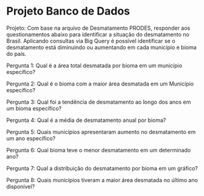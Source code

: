 # Projeto Banco de Dados

Projeto: Com base na arquivo de Desmatamento PRODES, responder aos questionamentos abaixo para identificar a situação do desmatamento no Brasil.
Aplicando consultas via Big Query é possível identificar se o desmatamento está diminuindo ou aumentando em cada município e bioma do país.

Pergunta 1: Qual é a área total desmatada por bioma em um município específico?

Pergunta 2: Qual é o bioma com a maior área desmatada em um Município específico?

Pergunta 3: Qual foi a tendência de desmatamento ao longo dos anos em um bioma específico?

Pergunta 4: Qual é a média de desmatamento anual por bioma?

Pergunta 5: Quais municípios apresentaram aumento no desmatamento em um ano específico?

Pergunta 6: Qual bioma teve o menor desmatamento em um determinado ano?

Pergunta 7: Qual a distribuição do desmatamento por bioma em um gráfico?

Pergunta 8: Quais municípios tiveram a maior área desmatada no último ano disponível?

